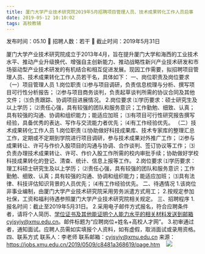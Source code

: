 ```yaml
---
title: 厦门大学产业技术研究院2019年5月招聘项目管理人员、技术成果转化工作人员启事
date: 2019-05-12 10:10:02
tags: 高校教辅
---
```

发布时间：05.10   🌟   招聘人数：若干   🌈   截止时间：2019年5月31日
<!-- more -->
厦门大学产业技术研究院成立于2013年4月，旨在提升厦门大学和海西的工业技术水平、推动产业升级换代、增强自主创新能力、推动战略性新兴产业技术研发和市场驱动型产业技术研发的有机结合和相互促进发展。现因工作需要，拟招聘项目管理人员、技术成果转化工作人员若干名，具体如下：
一、岗位职责及岗位要求
（一）项目管理人员
1.岗位职责
⑴参与项目调研，负责信息梳理与分析、撰写项目可行性分析报告；
⑵参与项目商务谈判，负责起草谈判所需的协议合同及其他文件；
⑶负责跟踪、协调项目进展情况。
2.岗位要求
⑴学历要求：硕士研究生及以上学历；
⑵责任心强，具有较强的团队和服务意识；工作勤勉、细致、认真；具有较强的沟通、协调和组织能力；能适应加班；
⑶有项目可行性研究报告撰写经验，具备优秀的表达、写作与交流能力者优先；
⑷有工作经验优先。
（二）技术成果转化工作人员
1.岗位职责
⑴协助做好科技成果库、技术专家库的整理汇总工作，定期或不定期到学院进行项目调研，参与技术成果对外推广工作；
⑵参与成果转让、许可与作价入股项目的沟通与协调、合作谈判、签订协议等工作；
⑶负责办理技术成果转让、许可、作价入股工作所需的校内审批手续；协助做好学校科技成果转化的登记、清查、统计、信息上报等工作。
2.岗位要求
⑴学历要求：理工科硕士研究生及以上学历；
⑵责任心强，具有较强的团队和服务意识；工作勤勉、细致、认真；具有较强的沟通、协调和组织能力；能适应加班；
⑶具有法律、科技评估知识背景的人员优先；
⑷有工作经验优先。
二、待遇情况
1.该岗位非事业编制，由厦门大学产业技术研究院采用劳务派遣方式用工；
2.按规定参加社保，工资和福利待遇参照厦门大学产业技术研究院相关规定。
三、招聘程序
1.报名时间：截止至2019年5月31日。
2.采用电子邮件方式报名，符合应聘条件者，请将个人简历、学位证书及其他能证明个人能力水平的相关材料发送到邮箱cyjsyjy@xmu.edu.cn。邮件标题为“应聘岗位+姓名+高校人才网”。
3.初审通过者，通知面试。应聘人员需如实填报个人资料，如有虚假，取消面试或录用资格。
四、联系方式
联系人：李老师
联系邮箱：cyjsyjy@xmu.edu.cn
来源：
https://jobs.xmu.edu.cn/2019/0509/c8481a368619/page.htm
 
 ![](https://cdn.weiweiblog.cn/20181015134814.png)